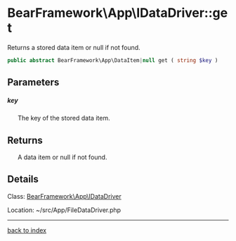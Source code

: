 # BearFramework\App\IDataDriver::get

Returns a stored data item or null if not found.

```php
public abstract BearFramework\App\DataItem|null get ( string $key )
```

## Parameters

##### key

&nbsp;&nbsp;&nbsp;&nbsp;&nbsp;&nbsp;The key of the stored data item.

## Returns

&nbsp;&nbsp;&nbsp;&nbsp;&nbsp;&nbsp;A data item or null if not found.

## Details

Class: [BearFramework\App\IDataDriver](bearframework.app.idatadriver.class.md)

Location: ~/src/App/FileDataDriver.php

---

[back to index](index.md)

